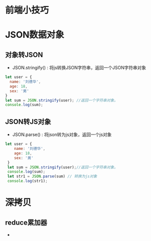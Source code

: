 # 前端小技巧

# JSON数据对象

## 对象转JSON

- JSON.stringify()  : 将js转换JSON字符串，返回一个JSON字符串对象

```js
let user = {
  name: '刘德华',
  age: 18,
  sex: '男'
}
let sum = JSON.stringify(user); //返回一个字符串对象。
console.log(sum);
```



## JSON转JS对象

- JSON.parse()  :   将json转为js对象，返回一个js对象

```js
let user = {
    name: '刘德华',
    age: 18,
    sex: '男'
 }
 let sum = JSON.stringify(user);//返回一个字符串对象。
 console.log(sum);
 let str1 = JSON.parse(sum) // 转换为js对象
 console.log(str1);
```



# 深拷贝



## reduce累加器

- 



